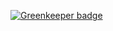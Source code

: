 

[![Greenkeeper badge](https://badges.greenkeeper.io/DannyvanderJagt/react-native-telescope.svg)](https://greenkeeper.io/)